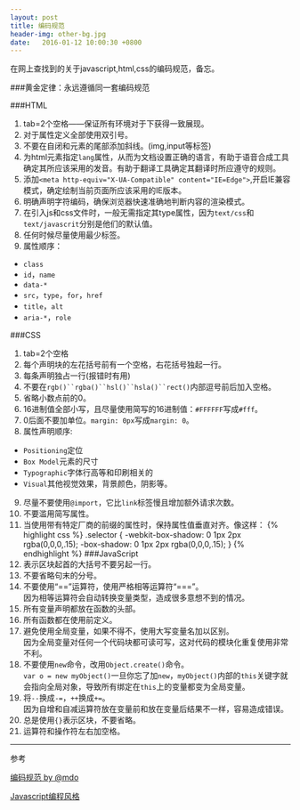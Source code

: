 ```yaml
---
layout: post
title: 编码规范
header-img: other-bg.jpg
date:   2016-01-12 10:00:30 +0800
---
```


在网上查找到的关于javascript,html,css的编码规范，备忘。

###黄金定律：永远遵循同一套编码规范




###HTML

1. tab=2个空格——保证所有环境对于下获得一致展现。
2. 对于属性定义全部使用双引号。
3. 不要在自闭和元素的尾部添加斜线。(img,input等标签)
4. 为html元素指定`lang`属性，从而为文档设置正确的语言，有助于语音合成工具确定其所应该采用的发音。有助于翻译工具确定其翻译时所应遵守的规则。
5. 添加`<meta http-equiv="X-UA-Compatible" content="IE=Edge">`,开启IE兼容模式，确定绘制当前页面所应该采用的IE版本。
6. 明确声明字符编码，确保浏览器快速准确地判断内容的渲染模式。
7.  在引入js和css文件时，一般无需指定其type属性，因为`text/css`和`text/javascrit`分别是他们的默认值。
8. 任何时候尽量使用最少标签。
9. 属性顺序：
* `class`
* `id`，`name`
* `data-*`
* `src`，`type`，`for`，`href`
* `title`，`alt`
* `aria-*`，`role`

###CSS
1. tab=2个空格
2. 每个声明块的左花括号前有一个空格，右花括号独起一行。
3. 每条声明独占一行(报错时有用)
4. 不要在`rgb()``rgba()``hsl()``hsla()``rect()`内部逗号前后加入空格。
5. 省略小数点前的0。
6. 16进制值全部小写，且尽量使用简写的16进制值：`#FFFFFF`写成`#fff`。
7. 0后面不要加单位。`margin: 0px`写成`margin: 0`。
8. 属性声明顺序:
* `Positioning`定位
* `Box Model`元素的尺寸
* `Typographic`字体行高等和印刷相关的
* `Visual`其他视觉效果，背景颜色，阴影等。
9. 尽量不要使用`@import`，它比`link`标签慢且增加额外请求次数。
10. 不要滥用简写属性。
11. 当使用带有特定厂商的前缀的属性时，保持属性值垂直对齐。像这样：
{% highlight css %}
.selector {
  -webkit-box-shadow: 0 1px 2px rgba(0,0,0,.15);
         -box-shadow: 0 1px 2px rgba(0,0,0,.15);
}
{% endhighlight %}
###JavaScript
1. 表示区块起首的大括号不要另起一行。
2. 不要省略句末的分号。
3. 不要使用“==”运算符，使用严格相等运算符“===”。<br>
   因为相等运算符会自动转换变量类型，造成很多意想不到的情况。
4. 所有变量声明都放在函数的头部。
5. 所有函数都在使用前定义。
6. 避免使用全局变量，如果不得不，使用大写变量名加以区别。<br>
   因为全局变量对任何一个代码块都可读可写，这对代码的模块化重复使用非常不利。
7. 不要使用`new`命令，改用`Object.create()`命令。<br>
    `var o = new myObject()`一旦你忘了加`new`，`myObject()`内部的`this`关键字就会指向全局对象，导致所有绑定在`this`上的变量都变为全局变量。
8. 将`--`换成`-=`，`++`换成`+=`。<br>
   因为自增和自减运算符放在变量前和放在变量后结果不一样，容易造成错误。
9. 总是使用`{}`表示区块，不要省略。
10. 运算符和操作符左右加空格。

****

参考

[编码规范 by @mdo](http://codeguide.bootcss.com/)


[Javascript编程风格](http://www.ruanyifeng.com/blog/2012/04/javascript_programming_style.html)









